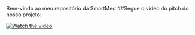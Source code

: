 Bem-vindo ao meu repositório da SmartMed
##Segue o vídeo do pitch do nosso projeto:



[![Watch the video](https://img.youtube.com/vi/vG5oZMkzJ5U/maxresdefault.jpg)](https://youtu.be/vG5oZMkzJ5U)
